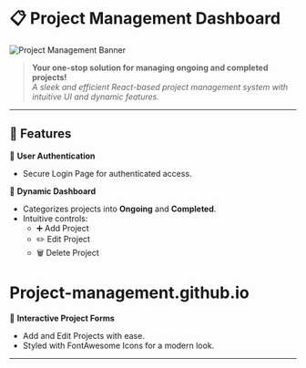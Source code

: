 # 📋 **Project Management Dashboard**  

![Project Management Banner]([src/img/photo1.png](https://github.com/kongnoun/Project-management.github.io/blob/e9d40089bf318d40e31d10e702a81ff801289336/src/photo1.png))

> **Your one-stop solution for managing ongoing and completed projects!**  
> _A sleek and efficient React-based project management system with intuitive UI and dynamic features._

---

## 🚀 **Features**

🌟 **User Authentication**  
- Secure Login Page for authenticated access.

🌟 **Dynamic Dashboard**  
- Categorizes projects into **Ongoing** and **Completed**.  
- Intuitive controls:  
  - ➕ Add Project  
  - ✏️ Edit Project  
  - 🗑️ Delete Project  
# Project-management.github.io

🌟 **Interactive Project Forms**  
- Add and Edit Projects with ease.  
- Styled with FontAwesome Icons for a modern look.

---
